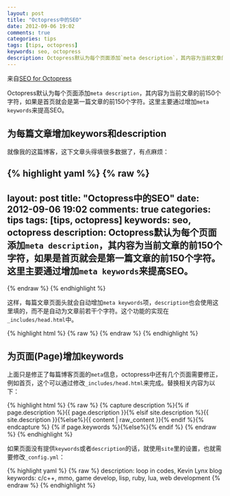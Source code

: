 ```yaml
---
layout: post
title: "Octopress中的SEO"
date: 2012-09-06 19:02
comments: true
categories: tips
tags: [tips, octopress]
keywords: seo, octopress
description: Octopress默认为每个页面添加`meta description`，其内容为当前文章的前150个字符，如果是首页就会是第一篇文章的前150个字符。这里主要通过增加`meta keywords`来提高SEO。
---
```


来自[SEO for Octopress](http://www.yatishmehta.in/seo-for-octopress)

Octopress默认为每个页面添加`meta description`，其内容为当前文章的前150个字符，如果是首页就会是第一篇文章的前150个字符。这里主要通过增加`meta keywords`来提高SEO。
<!-- more -->
## 为每篇文章增加keywors和description

就像我的这篇博客，这下文章头得填很多数据了，有点麻烦：

{% highlight yaml %}
{% raw %}
---
layout: post
title: "Octopress中的SEO"
date: 2012-09-06 19:02
comments: true
categories: tips
tags: [tips, octopress]
keywords: seo, octopress
description: Octopress默认为每个页面添加`meta description`，其内容为当前文章的前150个字符，如果是首页就会是第一篇文章的前150个字符。这里主要通过增加`meta keywords`来提高SEO。
---
{% endraw %}
{% endhighlight %}

这样，每篇文章页面头就会自动增加`meta keywords`项，`description`也会使用这里填的，而不是自动为文章前若干个字符。这个功能的实现在`_includes/head.html`中。

{% highlight html %}
{% raw %}
<meta name="author" content="Kevin Lynx"> 
<meta name="description" content=" Octopress默认为每个页面添加`meta description`，其内容为当前文章的前150个字符，如果是首页就会是第一篇文章的前150个字符。这里主要通过增加`meta keywords`来提高SEO。 "> 
<meta name="keywords" content="seo, octopress"> 
{% endraw %}
{% endhighlight %}

## 为页面(Page)增加keywords

上面只是修正了每篇博客页面的`meta`信息，octopress中还有几个页面需要修正，例如首页，这个可以通过修改`_includes/head.html`来完成。替换相关内容为以下：

{% highlight html %}
{% raw %}
<meta name="author" content="{{ site.author }}">
{% capture description %}{% if page.description %}{{ page.description }}{% elsif site.description %}{{ site.description }}{%else%}{{ content | raw_content }}{% endif %}{% endcapture %}
<meta name="description" content="{{ description | strip_html | condense_spaces | truncate:150 }}">
{% if page.keywords %}<meta name="keywords" content="{{ page.keywords }}">{%else%}<meta name="keywords" content="{{ site.keywords }}">{% endif %}
{% endraw %}
{% endhighlight %}

如果页面没有提供`keywords`或者`description`的话，就使用`site`里的设置，也就需要修改`_config.yml`：

{% highlight yaml %}
{% raw %}
description: loop in codes, Kevin Lynx blog
keywords: c/c++, mmo, game develop, lisp, ruby, lua, web development
{% endraw %}
{% endhighlight %}
